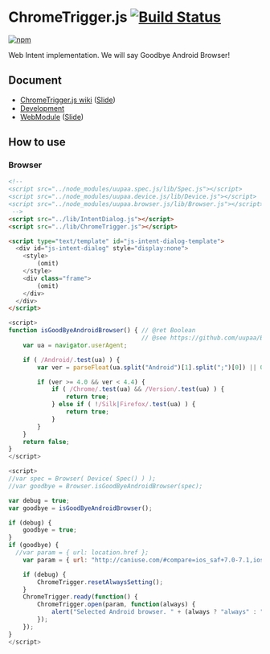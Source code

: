 # ChromeTrigger.js [![Build Status](https://travis-ci.org/uupaa/ChromeTrigger.js.png)](http://travis-ci.org/uupaa/ChromeTrigger.js)

[![npm](https://nodei.co/npm/uupaa.chrometrigger.js.png?downloads=true&stars=true)](https://nodei.co/npm/uupaa.chrometrigger.js/)

Web Intent implementation. We will say Goodbye Android Browser!

## Document

- [ChromeTrigger.js wiki](https://github.com/uupaa/ChromeTrigger.js/wiki/Home) ([Slide](http://uupaa.github.io/Slide/slide/ChromeTrigger.js/index.html))
- [Development](https://github.com/uupaa/WebModule/wiki/Development)
- [WebModule](https://github.com/uupaa/WebModule) ([Slide](http://uupaa.github.io/Slide/slide/WebModule/index.html))


## How to use

### Browser

```html
<!--
<script src="../node_modules/uupaa.spec.js/lib/Spec.js"></script>
<script src="../node_modules/uupaa.device.js/lib/Device.js"></script>
<script src="../node_modules/uupaa.browser.js/lib/Browser.js"></script>
 -->
<script src="../lib/IntentDialog.js"></script>
<script src="../lib/ChromeTrigger.js"></script>

<script type="text/template" id="js-intent-dialog-template">
  <div id="js-intent-dialog" style="display:none">
    <style>
        (omit)
    </style>
    <div class="frame">
        (omit)
    </div>
  </div>
</script>
```

```js
<script>
function isGoodByeAndroidBrowser() { // @ret Boolean
                                     // @see https://github.com/uupaa/Browser.js/wiki/isGoodByeAndroidBrowser
    var ua = navigator.userAgent;

    if ( /Android/.test(ua) ) {
        var ver = parseFloat(ua.split("Android")[1].split(";")[0]) || 0.0;

        if (ver >= 4.0 && ver < 4.4) {
            if ( /Chrome/.test(ua) && /Version/.test(ua) ) {
                return true;
            } else if ( !/Silk|Firefox/.test(ua) ) {
                return true;
            }
        }
    }
    return false;
}
</script>
```

```js
<script>
//var spec = Browser( Device( Spec() ) );
//var goodbye = Browser.isGoodByeAndroidBrowser(spec);

var debug = true;
var goodbye = isGoodByeAndroidBrowser();

if (debug) {
    goodbye = true;
}
if (goodbye) {
  //var param = { url: location.href };
    var param = { url: "http://caniuse.com/#compare=ios_saf+7.0-7.1,ios_saf+8,android+4.2-4.3,android+4.4,and_chr+0" };

    if (debug) {
        ChromeTrigger.resetAlwaysSetting();
    }
    ChromeTrigger.ready(function() {
        ChromeTrigger.open(param, function(always) {
            alert("Selected Android browser. " + (always ? "always" : "once"));
        });
    });
}
</script>
```


